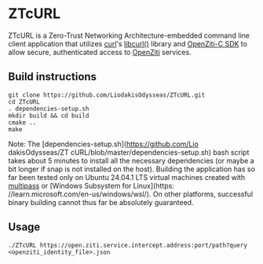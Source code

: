 # **ZTcURL**

ZTcURL is a Zero-Trust Networking Architecture-embedded command line client application that utilizes [curl](https://curl.se/)'s [libcurl()](https://curl.se/libcurl/) library and [OpenZiti-C SDK](https://github.com/openziti/ziti-sdk-c) to allow secure, authenticated access to [OpenZiti](https://openziti.io/) services.

## **Build instructions**

```
git clone https://github.com/LiodakisOdysseas/ZTcURL.git
cd ZTcURL
. dependencies-setup.sh
mkdir build && cd build
cmake ..
make
```
Note: The [dependencies-setup.sh](https://github.com/Lio    dakisOdysseas/ZT    cURL/blob/master/dependencies-setup.sh) bash script takes about 5 minutes to install all the necessary dependencies (or maybe a bit longer if snap is not installed on     the host). Building the application has so far been tested only on Ubuntu 24.04.1 LTS virtual machines created with [multipass](https://multipass.run/) or [Windows Subsystem for Linux](https:    //learn.microsoft.com/en-us/windows/wsl/). On other platforms, successful binary building cannot thus far be absolutely guaranteed.

## **Usage**
```
./ZTcURL https://open.ziti.service.intercept.address:port/path?query <openziti_identity_file>.json
